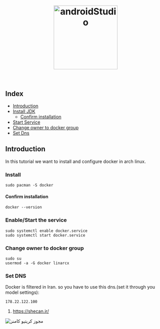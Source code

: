 <h1 align="center">
	<img width="200" src="AndroidStudio.svg" alt="androidStudio">
	<br>
	<br>
</h1>

## Index
- [Introduction](#Introduction)
- [Install JDK](#installDocker)
    - [Confirm installation](#confirmInstallation)
- [Start Service](#startService)
- [Change owner to docker group](#changeOwnerToDocker)
- [Set Dns](#setDns)


<a name="Introduction">Introduction</a>
------------

In this tutorial we want to install and configure docker in arch linux.

### <a name="installDocker">Install</a>
```
sudo pacman -S docker
```

#### <a name="confirmInstallation">Confirm installation</a>
```
docker --version
```

### <a name="startService">Enable/Start the service</a>
```
sudo systemctl enable docker.service
sudo systemctl start docker.service
```

### <a name="changeOwnerToDocker">Change owner to docker group</a>

```
sudo su
usermod -a -G docker linarcx
```


### <a name="setDns">Set DNS</a>
Docker is filtered in Iran. so you have to use this dns.(set it through you model settings):
```
178.22.122.100
```
1. https://shecan.ir/

<img alt="مجوز کریتیو کامنز" style="border-width:0" src="https://i.creativecommons.org/l/by-sa/4.0/88x31.png">
</p>